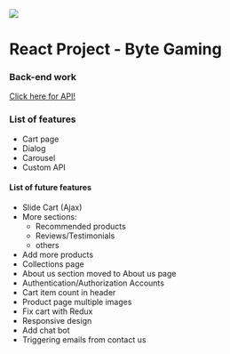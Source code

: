 <img src="https://github.com/riley-ad-clark/image-collection/blob/main/byte-gaming-gif.gif">

# React Project - Byte Gaming

### Back-end work
<a href="https://github.com/riley-ad-clark/byte-gaming-backend">Click here for API!</a>
### List of features
* Cart page
* Dialog
* Carousel
* Custom API

#### List of future features
* Slide Cart (Ajax)
* More sections:
  * Recommended products
  * Reviews/Testimonials
  * others
* Add more products
* Collections page
* About us section moved to About us page
* Authentication/Authorization Accounts
* Cart item count in header
* Product page multiple images
* Fix cart with Redux
* Responsive design
* Add chat bot
* Triggering emails from contact us
  

